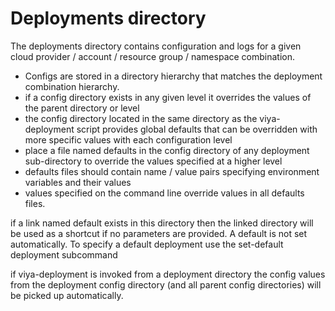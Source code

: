 # Deployments directory
The deployments directory contains configuration and logs for a given cloud provider / account / resource group / namespace combination.

- Configs are stored in a directory hierarchy that matches the deployment combination hierarchy.
- if a config directory exists in any given level it overrides the values of the parent directory or level
- the config directory located in the same directory as the viya-deployment script provides global defaults that can be overridden with more specific values with each configuration level
- place a file named defaults in the config directory of any deployment sub-directory to override the values specified at a higher level
- defaults files should contain name / value pairs specifying environment variables and their values
- values specified on the command line override values in all defaults files.


if a link named default exists in this directory then the linked directory will be used as a shortcut if no parameters are provided.  A default is not set automatically.  To specify a default deployment use the set-default deployment subcommand

if viya-deployment is invoked from a deployment directory the config values from the deployment config directory (and all parent config directories) will be picked up automatically.